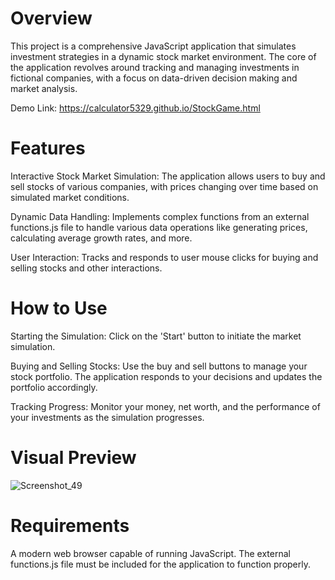 # Overview

This project is a comprehensive JavaScript application that simulates investment strategies in a dynamic stock market environment. The core of the application revolves around tracking and managing investments in fictional companies, with a focus on data-driven decision making and market analysis.

Demo Link: https://calculator5329.github.io/StockGame.html

# Features
Interactive Stock Market Simulation: The application allows users to buy and sell stocks of various companies, with prices changing over time based on simulated market conditions.

Dynamic Data Handling: Implements complex functions from an external functions.js file to handle various data operations like generating prices, calculating average growth rates, and more.

User Interaction: Tracks and responds to user mouse clicks for buying and selling stocks and other interactions.

# How to Use
Starting the Simulation: Click on the 'Start' button to initiate the market simulation.

Buying and Selling Stocks: Use the buy and sell buttons to manage your stock portfolio. The application responds to your decisions and updates the portfolio accordingly.

Tracking Progress: Monitor your money, net worth, and the performance of your investments as the simulation progresses.

# Visual Preview
![Screenshot_49](https://github.com/Calculator5329/Stock-Game/assets/62777822/a678fb19-2147-45ff-83fb-00a924291061)

# Requirements
A modern web browser capable of running JavaScript.
The external functions.js file must be included for the application to function properly.
